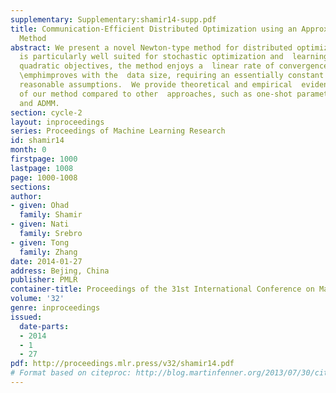 ```yaml
---
supplementary: Supplementary:shamir14-supp.pdf
title: Communication-Efficient Distributed Optimization using an Approximate Newton-type
  Method
abstract: We present a novel Newton-type method for distributed optimization,  which
  is particularly well suited for stochastic optimization and  learning problems.  For
  quadratic objectives, the method enjoys a  linear rate of convergence which provably
  \emphimproves with the  data size, requiring an essentially constant number of iterations  under
  reasonable assumptions.  We provide theoretical and empirical  evidence of the advantages
  of our method compared to other  approaches, such as one-shot parameter averaging
  and ADMM.
section: cycle-2
layout: inproceedings
series: Proceedings of Machine Learning Research
id: shamir14
month: 0
firstpage: 1000
lastpage: 1008
page: 1000-1008
sections: 
author:
- given: Ohad
  family: Shamir
- given: Nati
  family: Srebro
- given: Tong
  family: Zhang
date: 2014-01-27
address: Bejing, China
publisher: PMLR
container-title: Proceedings of the 31st International Conference on Machine Learning
volume: '32'
genre: inproceedings
issued:
  date-parts:
  - 2014
  - 1
  - 27
pdf: http://proceedings.mlr.press/v32/shamir14.pdf
# Format based on citeproc: http://blog.martinfenner.org/2013/07/30/citeproc-yaml-for-bibliographies/
---
```

